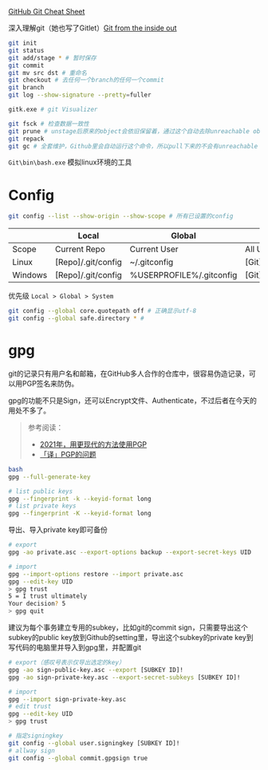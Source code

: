 [GitHub Git Cheat Sheet](https://training.github.com/downloads/github-git-cheat-sheet/)

深入理解git（她也写了Gitlet）[Git from the inside out](https://www.youtube.com/watch?v=fCtZWGhQBvo)

```bash
git init
git status
git add/stage * # 暂时保存
git commit
git mv src dst # 重命名
git checkout # 去任何一个branch的任何一个commit
git branch 
git log --show-signature --pretty=fuller

gitk.exe # git Visualizer

git fsck # 检查数据一致性
git prune # unstage后原来的object会依旧保留着，通过这个自动去除unreachable object
git repack
git gc # 全套维护，Github里会自动运行这个命令，所以pull下来的不会有unreachable object
```

`Git\bin\bash.exe` 模拟linux环境的工具

# Config

```bash
git config --list --show-origin --show-scope # 所有已设置的config
```

|         | Local              | Global                   | System              |
| ------- | ------------------ | ------------------------ | ------------------- |
| Scope   | Current Repo       | Current User             | All User            |
| Linux   | [Repo]/.git/config | ~/.gitconfig             | [Git]/etc/gitconfig |
| Windows | [Repo]/.git/config | %USERPROFILE%/.gitconfig | [Git]/etc/gitconfig |

优先级 `Local > Global > System`

```bash
git config --global core.quotepath off # 正确显示utf-8
git config --global safe.directory * # 
```

# gpg

git的记录只有用户名和邮箱，在GitHub多人合作的仓库中，很容易伪造记录，可以用PGP签名来防伪。

gpg的功能不只是Sign，还可以Encrypt文件、Authenticate，不过后者在今天的用处不多了。

> 参考阅读：
>
> - [2021年，用更现代的方法使用PGP](<https://ulyc.github.io/2021/01/13/2021年-用更现代的方法使用PGP-上/>)
> - [「译」PGP的问题](https://ulyc.github.io/2022/09/05/tr-pgp-problem-1/)

```bash
bash
gpg --full-generate-key

# list public keys
gpg --fingerprint -k --keyid-format long
# list private keys
gpg --fingerprint -K --keyid-format long
```

导出、导入private key即可备份

```bash
# export
gpg -ao private.asc --export-options backup --export-secret-keys UID

# import
gpg --import-options restore --import private.asc
gpg --edit-key UID
> gpg trust
5 = I trust ultimately
Your decision? 5
> gpg quit
```

建议为每个事务建立专用的subkey，比如git的commit sign，只需要导出这个subkey的public key放到Github的setting里，导出这个subkey的private key到写代码的电脑里并导入到gpg里，并配置git

```bash
# export（感叹号表示仅导出选定的key）
gpg -ao sign-public-key.asc --export [SUBKEY ID]!
gpg -ao sign-private-key.asc --export-secret-subkeys [SUBKEY ID]!

# import
gpg --import sign-private-key.asc
# edit trust
gpg --edit-key UID
> gpg trust

# 指定signingkey
git config --global user.signingkey [SUBKEY ID]!
# allway sign
git config --global commit.gpgsign true
```
